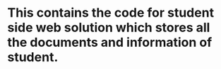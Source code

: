 # This contains the code for student side web solution which stores all the documents and information of student.